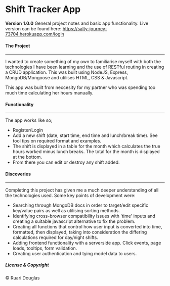 # Shift Tracker App
**Version 1.0.0**
General project notes and basic app functionality.
Live version can be found here: https://salty-journey-73704.herokuapp.com/login


#### The Project
---
I wanted to create something of my own to familiarise myself with both the technologies I have been learning and the use of RESTful routing in creating a CRUD application. This was built using NodeJS, Express, MongoDB/Mongoose and utilises HTML, CSS & Javascript.

This app was built from neccesity for my partner who was spending too much time calculating her hours manually.


#### Functionality
---
The app works like so;
* Register/Login
* Add a new shift (date, start time, end time and lunch/break time). See tool tips on required format and examples.
* The shift is displayed in a table for the month which calculates the true hours worked minus lunch breaks. The total for the month is displayed at the bottom.
* From there you can edit or destroy any shift added.

#### Discoveries
---
Completing this project has given me a much deeper understanding of all the technologies used. Some key points of development were:
* Searching through MongoDB docs in order to target/edit specific key/value pairs as well as utilising sorting methods.
* Identifying cross-browser compatibility issues with 'time' inputs and creating a suitable javascript alternative to fix the problem.
* Creating all functions that control how user input is converted into time,  formatted, then displayed, taking into consideration the differing calculations required for day/night shifts.
* Adding frontend functionality with a serverside app. Click events, page loads, tooltips, form validation.
* Creating user authentication and tying model data to users.

##### License & Copyright
© Ruari Douglas 
















